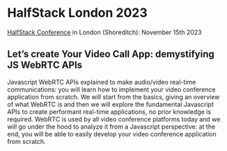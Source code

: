 # HalfStack London 2023

[HalfStack Conference](https://halfstackconf.com/) in London (Shoreditch): November 15th 2023

## Let’s create Your Video Call App: demystifying JS WebRTC APIs

Javascript WebRTC APIs explained to make audio/video real-time communications: you will learn how to implement your video conference application from scratch. We will start from the basics, giving an overview of what WebRTC is and then we will explore the fundamental Javascript APIs to create performant real-time applications, no prior knowledge is required. WebRTC is used by all video conference platforms today and we will go under the hood to analyze it from a Javascript perspective: at the end, you will be able to easily develop your video conference application from scratch.
